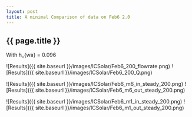 ```yaml
---
layout: post
title: A minimal Comparison of data on Feb6 2.0
---
```

{{ page.title }}
-----------------
With h_{wa} = 0.096

![Results]({{ site.baseurl }}/images/ICSolar/Feb6_200_flowrate.png) ![Results]({{ site.baseurl }}/images/ICSolar/Feb6_200_Q.png)

![Results]({{ site.baseurl }}/images/ICSolar/Feb6_m6_in_steady_200.png) ![Results]({{ site.baseurl }}/images/ICSolar/Feb6_m6_out_steady_200.png)

![Results]({{ site.baseurl }}/images/ICSolar/Feb6_m1_in_steady_200.png) ![Results]({{ site.baseurl }}/images/ICSolar/Feb6_m1_out_steady_200.png)

